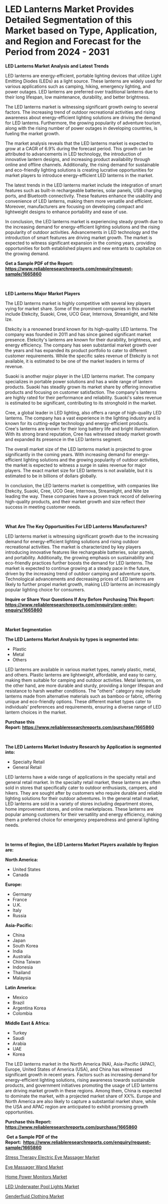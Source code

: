 <p><h1>LED Lanterns Market Provides Detailed Segmentation of this Market based on Type, Application, and Region and Forecast for the Period from 2024 - 2031</h1></p><p><strong>LED Lanterns Market Analysis and Latest Trends</strong></p>
<p><p>LED lanterns are energy-efficient, portable lighting devices that utilize Light Emitting Diodes (LEDs) as a light source. These lanterns are widely used for various applications such as camping, hiking, emergency lighting, and power outages. LED lanterns are preferred over traditional lanterns due to their long lifespan, low maintenance, durability, and better brightness.</p><p>The LED lanterns market is witnessing significant growth owing to several factors. The increasing trend of outdoor recreational activities and rising awareness about energy-efficient lighting solutions are driving the demand for LED lanterns. Furthermore, the growing popularity of adventure tourism, along with the rising number of power outages in developing countries, is fueling the market growth.</p><p>The market analysis reveals that the LED lanterns market is expected to grow at a CAGR of 6.9% during the forecast period. This growth can be attributed to advancements in LED technology, the introduction of innovative lantern designs, and increasing product availability through online and offline channels. Additionally, the rising demand for sustainable and eco-friendly lighting solutions is creating lucrative opportunities for market players to introduce energy-efficient LED lanterns in the market.</p><p>The latest trends in the LED lanterns market include the integration of smart features such as built-in rechargeable batteries, solar panels, USB charging ports, and Bluetooth connectivity. These features enhance the usability and convenience of LED lanterns, making them more versatile and efficient. Moreover, manufacturers are focusing on developing compact and lightweight designs to enhance portability and ease of use.</p><p>In conclusion, the LED lanterns market is experiencing steady growth due to the increasing demand for energy-efficient lighting solutions and the rising popularity of outdoor activities. Advancements in LED technology and the introduction of smart features are driving market growth. The market is expected to witness significant expansion in the coming years, providing opportunities for both established players and new entrants to capitalize on the growing demand.</p></p>
<p><strong>Get a Sample PDF of the Report:&nbsp; <a href="https://www.reliableresearchreports.com/enquiry/request-sample/1665860">https://www.reliableresearchreports.com/enquiry/request-sample/1665860</a></strong></p>
<p>&nbsp;</p>
<p><strong>LED Lanterns Major Market Players</strong></p>
<p><p>The LED lanterns market is highly competitive with several key players vying for market share. Some of the prominent companies in this market include Etekcity, Suaoki, Cree, UCO Gear, Internova, Streamlight, and Nite Ize. </p><p>Etekcity is a renowned brand known for its high-quality LED lanterns. The company was founded in 2011 and has since gained significant market presence. Etekcity's lanterns are known for their durability, brightness, and energy efficiency. The company has seen substantial market growth over the years and has expanded its product portfolio to cater to different customer requirements. While the specific sales revenue of Etekcity is not available, it is estimated to be one of the market leaders in terms of revenue.</p><p>Suaoki is another major player in the LED lanterns market. The company specializes in portable power solutions and has a wide range of lantern products. Suaoki has steadily grown its market share by offering innovative products and focusing on customer satisfaction. The company's lanterns are highly rated for their performance and reliability. Suaoki's sales revenue is estimated to be significant, contributing to its stronghold in the market.</p><p>Cree, a global leader in LED lighting, also offers a range of high-quality LED lanterns. The company has a vast experience in the lighting industry and is known for its cutting-edge technology and energy-efficient products. Cree's lanterns are known for their long battery life and bright illumination. With its strong brand reputation, Cree has witnessed steady market growth and expanded its presence in the LED lanterns segment.</p><p>The overall market size of the LED lanterns market is projected to grow significantly in the coming years. With increasing demand for energy-efficient lighting solutions and the growing popularity of outdoor activities, the market is expected to witness a surge in sales revenue for major players. The exact market size for LED lanterns is not available, but it is estimated to be in billions of dollars globally.</p><p>In conclusion, the LED lanterns market is competitive, with companies like Etekcity, Suaoki, Cree, UCO Gear, Internova, Streamlight, and Nite Ize leading the way. These companies have a proven track record of delivering high-quality products, and their market growth and size reflect their success in meeting customer needs.</p></p>
<p>&nbsp;</p>
<p><strong>What Are The Key Opportunities For LED Lanterns Manufacturers?</strong></p>
<p><p>LED lanterns market is witnessing significant growth due to the increasing demand for energy-efficient lighting solutions and rising outdoor recreational activities. The market is characterized by key players introducing innovative features like rechargeable batteries, solar panels, and portability. Additionally, the growing emphasis on sustainability and eco-friendly practices further boosts the demand for LED lanterns. The market is expected to continue growing at a steady pace in the future, driven by the increasing trend of outdoor camping and adventure sports. Technological advancements and decreasing prices of LED lanterns are likely to further propel market growth, making LED lanterns an increasingly popular lighting choice for consumers.</p></p>
<p><strong>Inquire or Share Your Questions If Any Before Purchasing This Report: <a href="https://www.reliableresearchreports.com/enquiry/pre-order-enquiry/1665860">https://www.reliableresearchreports.com/enquiry/pre-order-enquiry/1665860</a></strong></p>
<p>&nbsp;</p>
<p><strong>Market Segmentation</strong></p>
<p><strong>The LED Lanterns Market Analysis by types is segmented into:</strong></p>
<p><ul><li>Plastic</li><li>Metal</li><li>Others</li></ul></p>
<p><p>LED lanterns are available in various market types, namely plastic, metal, and others. Plastic lanterns are lightweight, affordable, and easy to carry, making them suitable for camping and outdoor activities. Metal lanterns, on the other hand, are more durable and sturdy, providing a longer lifespan and resistance to harsh weather conditions. The "others" category may include lanterns made from alternative materials such as bamboo or fabric, offering unique and eco-friendly options. These different market types cater to individuals' preferences and requirements, ensuring a diverse range of LED lantern choices in the market.</p></p>
<p><strong>Purchase this Report:&nbsp;<a href="https://www.reliableresearchreports.com/purchase/1665860">https://www.reliableresearchreports.com/purchase/1665860</a></strong></p>
<p>&nbsp;</p>
<p><strong>The LED Lanterns Market Industry Research by Application is segmented into:</strong></p>
<p><ul><li>Specialty Retail</li><li>General Retail</li></ul></p>
<p><p>LED lanterns have a wide range of applications in the specialty retail and general retail market. In the specialty retail market, these lanterns are often sold in stores that specifically cater to outdoor enthusiasts, campers, and hikers. They are sought after by customers who require durable and reliable lighting solutions for their outdoor adventures. In the general retail market, LED lanterns are sold in a variety of stores including department stores, home improvement stores, and online marketplaces. These lanterns are popular among customers for their versatility and energy efficiency, making them a preferred choice for emergency preparedness and general lighting needs.</p></p>
<p>&nbsp;</p>
<p><strong>In terms of Region, the LED Lanterns Market Players available by Region are:</strong></p>
<p>
    <p> <strong> North America: </strong>
        <ul>
            <li>United States</li>
            <li>Canada</li>
        </ul>
        </p> 
    <p> <strong> Europe: </strong>
        <ul>
            <li>Germany</li>
            <li>France</li>
            <li>U.K.</li>
            <li>Italy</li>
            <li>Russia</li>
        </ul>
        </p> 
    <p> <strong> Asia-Pacific: </strong>
        <ul>
            <li>China</li>
            <li>Japan</li>
            <li>South Korea</li>
            <li>India</li>
            <li>Australia</li>
            <li>China Taiwan</li>
            <li>Indonesia</li>
            <li>Thailand</li>
            <li>Malaysia</li>
        </ul>
        </p> 
    <p> <strong> Latin America: </strong>
        <ul>
            <li>Mexico</li>
            <li>Brazil</li>
            <li>Argentina Korea</li>
            <li>Colombia</li>
        </ul>
        </p> 
    <p> <strong> Middle East & Africa: </strong>
        <ul>
            <li>Turkey</li>
            <li>Saudi</li>
            <li>Arabia</li>
            <li>UAE</li>
            <li>Korea</li>
        </ul>
    </p>
    </p>
<p><p>The LED lanterns market in the North America (NA), Asia-Pacific (APAC), Europe, United States of America (USA), and China has witnessed significant growth in recent years. Factors such as increasing demand for energy-efficient lighting solutions, rising awareness towards sustainable products, and government initiatives promoting the usage of LED lanterns are driving market growth in these regions. Among them, China is expected to dominate the market, with a projected market share of XX%. Europe and North America are also likely to capture a substantial market share, while the USA and APAC region are anticipated to exhibit promising growth opportunities.</p></p>
<p><strong>Purchase this Report: <a href="https://www.reliableresearchreports.com/purchase/1665860">https://www.reliableresearchreports.com/purchase/1665860</a></strong></p>
<p>&nbsp;<strong>Get a Sample PDF of the Report:&nbsp;&nbsp;<a href="https://www.reliableresearchreports.com/enquiry/request-sample/1665860">https://www.reliableresearchreports.com/enquiry/request-sample/1665860</a></strong></p>
<p><strong></strong></p>
<p><p><a href="https://github.com/Triciasol/Market-Research-Report-List-1/blob/main/stress-therapy-electric-eye-massager-market.md">Stress Therapy Electric Eye Massager Market</a></p><p><a href="https://github.com/chartsaturn/Market-Research-Report-List-1/blob/main/eye-massager-wand-market.md">Eye Massager Wand Market</a></p><p><a href="https://github.com/jhcraigie/Market-Research-Report-List-1/blob/main/home-power-monitors-market.md">Home Power Monitors Market</a></p><p><a href="https://github.com/beatblasta/Market-Research-Report-List-1/blob/main/led-underwater-pool-lights-market.md">LED Underwater Pool Lights Market</a></p><p><a href="https://github.com/jsmusil/Market-Research-Report-List-1/blob/main/genderfluid-clothing-market.md">Genderfluid Clothing Market</a></p></p>